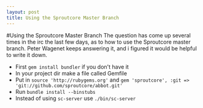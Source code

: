 ```yaml
---
layout: post
title: Using the Sproutcore Master Branch
---
```

#Using the Sproutcore Master Branch
The question has come up several times in the irc the last few days, as to how to use the Sproutcore master branch. Peter Wagenet keeps answering it, and i figured it would be helpful to write it down.

* First `gem install bundler` if you don't have it
* In your project dir make a file called Gemfile
* Put in `source 'http://rubygems.org'` and `gem 'sproutcore', :git => 'git://github.com/sproutcore/abbot.git'`
* Run `bundle install --binstubs`
* Instead of using `sc-server` use `./bin/sc-server`
